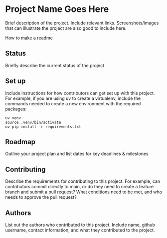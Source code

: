 # Project Name Goes Here

Brief description of the project. Include relevant links. Screenshots/images that can illustrate the project are also good to include here.

How to [make a readme](https://www.makeareadme.com)

## Status

Briefly describe the current status of the project

## Set up

Include instructions for how contributors can get set up with this project. For example, if you are using uv to create a virtualenv, include the commands needed to create a new environment with the required packages:

```
uv venv
source .venv/bin/activate
uv pip install -r requirements.txt
```

## Roadmap

Outline your project plan and list dates for key deadlines & milestones

## Contributing

Describe the requirements for contributing to this project. For example, can contributors commit directly to main, or do they need to create a feature branch and submit a pull request? What conditions need to be met, and who needs to approve the pull request?

## Authors

List out the authors who contributed to this project. Include name, github username, contact information, and what they contributed to the project.

